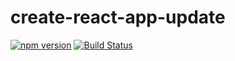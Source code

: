 # create-react-app-update

[![npm version](https://badge.fury.io/js/create-react-app-update.svg)](https://badge.fury.io/js/create-react-app-update)
[![Build Status](https://travis-ci.org/kellyselden/create-react-app-update.svg?branch=master)](https://travis-ci.org/kellyselden/create-react-app-update)
